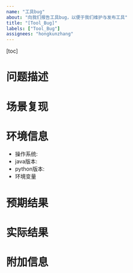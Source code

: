 ```yaml
---
name: "工具bug"
about: "向我们报告工具bug，以便于我们维护与发布工具"
title: "[Tool_Bug]"
labels: ["Tool_Bug"]
assignees: "hongkunzhang"
---
```


[toc]

# 问题描述
<!-- 
在这里用清晰、简洁的语言描述问题的现象和影响。 
-->



# 场景复现
<!-- 
详细描述场景复现的步骤，如果问题比较复杂，可以提供截图、视频等辅助说明。 
-->



# 环境信息
<!-- 
环境信息有助于我们细分问题场景
-->
- 操作系统:
- java版本:
- python版本:
- 环境变量



# 预期结果
<!-- 
在这里说明问题出现时的预期结果
-->

# 实际结果
<!-- 
在这里说明问题出现时的实际结果
-->

# 附加信息
<!-- 
在如果有其他可能对解决问题有帮助的信息，可以在这里提供
-->